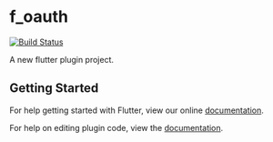 # f_oauth
[![Build Status](https://travis-ci.org/kazuki229/f_oauth.svg?branch=master)](https://travis-ci.org/kazuki229/f_oauth)

A new flutter plugin project.

## Getting Started

For help getting started with Flutter, view our online
[documentation](https://flutter.io/).

For help on editing plugin code, view the [documentation](https://flutter.io/developing-packages/#edit-plugin-package).
